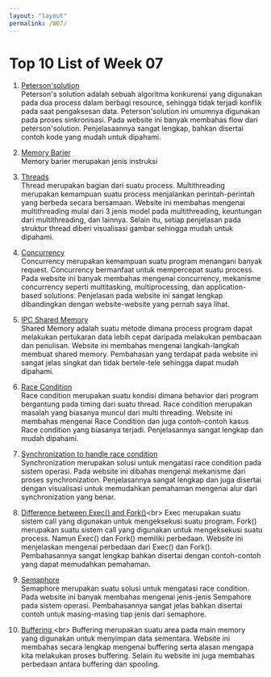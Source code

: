 ```yaml
---
layout: "layout"
permalink: /W07/
---
```


# Top 10 List of Week 07

1. [Peterson'solution](https://www.geeksforgeeks.org/petersons-algorithm-in-process-synchronization/)<br>
Peterson's solution adalah sebuah algoritma konkurensi yang digunakan pada dua process dalam berbagi resource, sehingga tidak terjadi konflik pada saat pengaksesan data. Peterson'solution ini umumnya digunakan pada proses sinkronisasi. Pada website ini banyak membahas flow dari peterson'solution. Penjelasaannya sangat lengkap, bahkan disertai contoh kode yang mudah untuk dipahami.

2. [Memory Barier](https://www.youtube.com/watch?v=jchea47-IYQ)<br>
Memory barier merupakan jenis instruksi 

3. [Threads](https://www.cs.uic.edu/~jbell/CourseNotes/OperatingSystems/4_Threads.html)<br>
Thread merupakan bagian dari suatu process. Multithreading merupakan kemampuan suatu process menjalankan perintah-perintah yang berbeda secara bersamaan. Website ini membahas mengenai multithreading mulai dari 3 jenis model pada multithreading, keuntungan dari multithreading, dan lainnya. Selain itu, setiap penjelasan pada struktur thread diberi visualisasi gambar sehingga mudah untuk dipahami.

4. [Concurrency](https://sceweb.uhcl.edu/helm/RationalUnifiedProcess/process/workflow/ana_desi/co_cncry.htm)<br>
Concurrency merupakan kemampuan suatu program menangani banyak request. Concurrency bermanfaat untuk mempercepat suatu process. Pada website ini banyak membahas mengenai concurrency, mekanisme concurrency seperti multitasking, multiprocessing, dan application-based solutions. Penjelasan pada website ini sangat lengkap dibandingkan dengan website-website yang pernah saya lihat.

5. [IPC Shared Memory](https://cuapcuapcomputer.wordpress.com/tag/shared-memory/)<br>
Shared Memory adalah suatu metode dimana process program dapat melakukan pertukaran data lebih cepat daripada melakukan pembacaan dan penulisan. Website ini membahas mengenai langkah-langkah membuat shared memory. Pembahasan yang terdapat pada website ini sangat jelas singkat dan tidak bertele-tele sehingga dapat mudah dipahami.

6. [Race Condition](https://www.baeldung.com/cs/race-conditions)<br>
Race condition merupakan suatu kondisi dimana behavior dari program bergantung pada timing dari suatu thread. Race condition merupakan masalah yang biasanya muncul dari multi threading. Website ini membahas mengenai Race Condition dan juga contoh-contoh kasus Race condition yang biasanya terjadi. Penjelasannya sangat lengkap dan mudah dipahami.

7. [Synchronization to handle race condition](https://www.gatevidyalay.com/critical-section-critical-section-problem/)<br>
Synchronization merupakan solusi untuk mengatasi race condition pada sistem operasi. Pada website ini dibahas mengenai mekanisme dari proses synchronization. Penjelasannya sangat lengkap dan juga disertai dengan visualisasi untuk memudahkan pemahaman mengenai alur dari synchronization yang benar.

8. [Difference between Exec() and Fork()](https://www.geeksforgeeks.org/difference-fork-exec/#:~:text=fork%20starts%20a%20new%20process,is%20an%20exec()%20error.)<br>
Exec merupakan suatu sistem call yang digunakan untuk mengeksekusi suatu program. Fork() merupakan suatu sistem call yang digunakan untuk mengeksekusi suatu process. Namun Exec() dan Fork() memiliki perbedaan. Website ini menjelaskan mengenai perbedaan dari Exec() dan Fork(). Pembahasannya sangat lengkap bahkan disertai dengan contoh-contoh yang dapat memudahkan pemahaman.

9. [Semaphore](https://www.gatevidyalay.com/semaphore-semaphore-in-os-counting-semaphore/)<br>
Semaphore merupakan suatu solusi untuk mengatasi race condition. Pada website ini banyak membahas mengenai jenis-jenis Sempahore pada sistem operasi. Pembahasannya sangat jelas bahkan disertai contoh untuk masing-masing tiap jenis dari semaphore.

10. [Buffering ](https://techdifferences.com/difference-between-spooling-and-buffering-in-os.html#:~:text=Definition%20of%20Buffering&text=The%20buffer%20is%20an%20area,from%20one%20place%20to%20another.)<br>
Buffering merupakan suatu area pada main memory yang digunakan untuk menyimpan data sementara. Website ini membahas secara lengkap mengenai buffering serta alasan mengapa kita melakukan proses buffering. Selain itu website ini juga membahas perbedaan antara buffering dan spooling.
